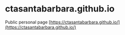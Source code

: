 # ctasantabarbara.github.io
Public personal page
[https://ctasantabarbara.github.io/](https://ctasantabarbara.github.io/)

